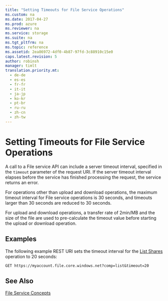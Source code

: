 ```yaml
---
title: "Setting Timeouts for File Service Operations"
ms.custom: na
ms.date: 2017-04-27
ms.prod: azure
ms.reviewer: na
ms.service: storage
ms.suite: na
ms.tgt_pltfrm: na
ms.topic: reference
ms.assetid: 2ea86972-4df0-4b87-97fd-3c88910c15e0
caps.latest.revision: 5
author: robinsh
manager: timlt
translation.priority.mt: 
  - de-de
  - es-es
  - fr-fr
  - it-it
  - ja-jp
  - ko-kr
  - pt-br
  - ru-ru
  - zh-cn
  - zh-tw
---
```

# Setting Timeouts for File Service Operations
A call to a File service API can include a server timeout interval, specified in the `timeout` parameter of the request URI. If the server timeout interval elapses before the service has finished processing the request, the service returns an error.  
  
For operations other than upload and download operations, the maximum timeout interval for File service operations is 30 seconds, and timeouts larger than 30 seconds are reduced to 30 seconds. 

For upload and download operations, a transfer rate of 2min/MB and the size of the file are used to pre-calculate the timeout value before starting the upload or download operation.  

## Examples  
The following example REST URI sets the timeout interval for the [List Shares](List-Shares.md) operation to 20 seconds:  
  
```  
GET https://myaccount.file.core.windows.net?comp=list&timeout=20  
```  
  
## See Also  
[File Service Concepts](File-Service-Concepts.md)